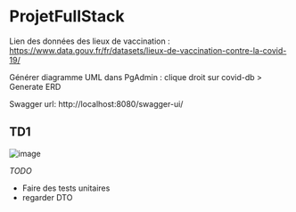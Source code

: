 # ProjetFullStack

Lien des données des lieux de vaccination : https://www.data.gouv.fr/fr/datasets/lieux-de-vaccination-contre-la-covid-19/

Générer diagramme UML dans PgAdmin :
clique droit sur covid-db > Generate ERD

Swagger url: http://localhost:8080/swagger-ui/

## TD1
![image](https://user-images.githubusercontent.com/67641786/191991447-46ee7022-9c08-46ba-ac32-1d26369c394f.png)

*TODO*
- Faire des tests unitaires
- regarder DTO
